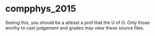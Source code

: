 # compphys_2015

Seeing this, you should be a atleast a prof that the U of O. Only those worthy to cast judgement and grades
may view these source files.
